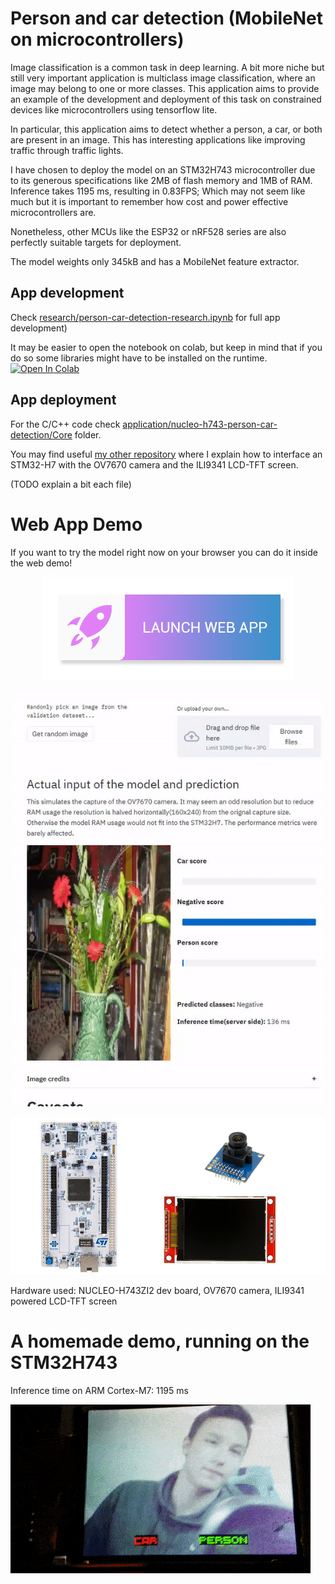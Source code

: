 # Person and car detection (MobileNet on microcontrollers)

Image classification is a common task in deep learning. A bit more niche but still very important application is multiclass image classification, where an image may belong to one or more classes. This application aims to provide an example of the development and deployment of this task on constrained devices like microcontrollers using tensorflow lite.

In particular, this application aims to detect whether a person, a car, or both are present in an image. This has interesting applications like improving traffic through traffic lights.

I have chosen to deploy the model on an STM32H743 microcontroller due to its generous specifications like 2MB of flash memory and 1MB of RAM. Inference takes 1195 ms, resulting in 0.83FPS; Which may not seem like much but it is important to remember how cost and power effective microcontrollers are.

Nonetheless, other MCUs like the ESP32 or nRF528 series are also perfectly suitable targets for deployment.

The model weights only 345kB and has a MobileNet feature extractor.

## App development
Check [research/person-car-detection-research.ipynb](research/person-car-detection-research.ipynb) for full app development) 

It may be easier to open the notebook on colab, but keep in mind that if you do so some libraries might have to be installed on the runtime.  
[![Open In Colab](https://colab.research.google.com/assets/colab-badge.svg)](https://colab.research.google.com/github/PHANzgz/embedded-deep-learning/blob/master/applications/person_detection/research/person-car-detection-research.ipynb)

## App deployment
For the C/C++ code check [application/nucleo-h743-person-car-detection/Core](application/nucleo-h743-person-car-detection/Core) folder.

You may find useful [my other repository](https://github.com/PHANzgz/STM32-H7-camera-interface-and-display) where I explain
how to interface an STM32-H7 with the OV7670 camera and the ILI9341 LCD-TFT screen.

(TODO explain a bit each file)

# Web App Demo
If you want to try the model right now on your browser you can do it inside the web demo!  

<p align="center">
    <a href="https://embedded-deep-learning.herokuapp.com/">
        <img src="/images/launch-webapp-btn.png" alt="launch web app">
    </a>
</p>

![demogif](webapp-demo.gif)

![hardware](/demo_webapp/person_detection/img/hardware.jpg)  

Hardware used: NUCLEO-H743ZI2 dev board, OV7670 camera, ILI9341 powered LCD-TFT screen

# A homemade demo, running on the STM32H743

Inference time on ARM Cortex-M7: 1195 ms  
 
![demo](demo.gif)